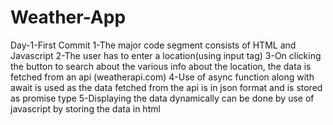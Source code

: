 # Weather-App

Day-1-First Commit
1-The major code segment consists of HTML and Javascript
2-The user has to enter a location(using input tag)
3-On clicking the button to search about the various info about the location, the data is fetched from an api (weatherapi.com)
4-Use of async function along with await is used as the data fetched from the api is in json format and is stored as promise type
5-Displaying the data dynamically can be done by use of javascript by storing the data in html

